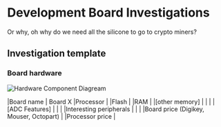 Development Board Investigations
================================

Or why, oh why do we need all the silicone to go to crypto miners?

Investigation template
----------------------

### Board hardware

![Hardware Component Diagream](assets/board-x-hardware-component-diagram.png)

|Board name                                   | Board X
|Processor                                    |
|Flash                                        |
|RAM                                          |
|[other memory]                               |
|                                             |
|[ADC Features]                               |
|                                             |
|Interesting peripherals                      |
|                                             |
|Board price (Digikey, Mouser, Octopart)      |
|Processor price                              |

